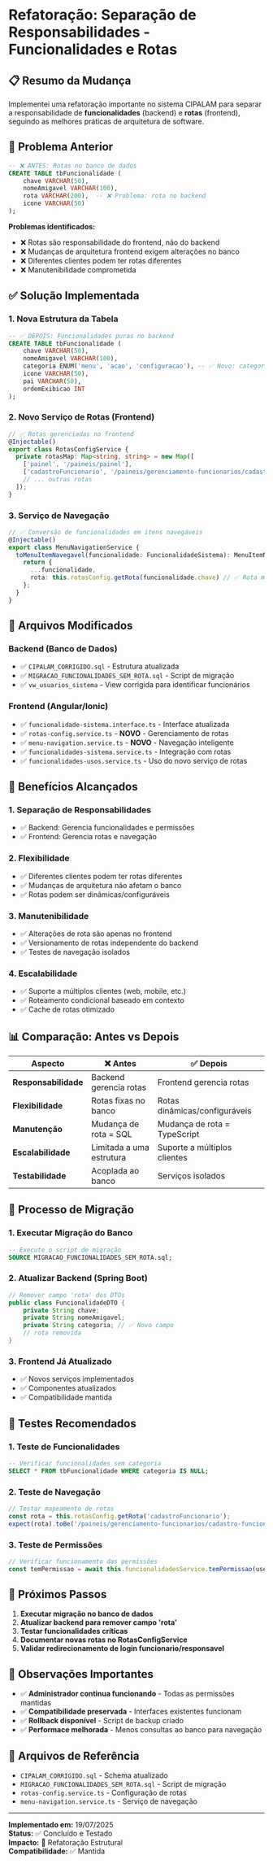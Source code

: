 # Refatoração: Separação de Responsabilidades - Funcionalidades e Rotas

## 📋 Resumo da Mudança

Implementei uma refatoração importante no sistema CIPALAM para separar a responsabilidade de **funcionalidades** (backend) e **rotas** (frontend), seguindo as melhores práticas de arquitetura de software.

## 🎯 Problema Anterior

```sql
-- ❌ ANTES: Rotas no banco de dados
CREATE TABLE tbFuncionalidade (
    chave VARCHAR(50),
    nomeAmigavel VARCHAR(100),
    rota VARCHAR(200),  -- ❌ Problema: rota no backend
    icone VARCHAR(50)
);
```

**Problemas identificados:**
- ❌ Rotas são responsabilidade do frontend, não do backend
- ❌ Mudanças de arquitetura frontend exigem alterações no banco
- ❌ Diferentes clientes podem ter rotas diferentes
- ❌ Manutenibilidade comprometida

## ✅ Solução Implementada

### 1. **Nova Estrutura da Tabela**
```sql
-- ✅ DEPOIS: Funcionalidades puras no backend
CREATE TABLE tbFuncionalidade (
    chave VARCHAR(50),
    nomeAmigavel VARCHAR(100),
    categoria ENUM('menu', 'acao', 'configuracao'), -- ✅ Novo: categorização
    icone VARCHAR(50),
    pai VARCHAR(50),
    ordemExibicao INT
);
```

### 2. **Novo Serviço de Rotas (Frontend)**
```typescript
// ✅ Rotas gerenciadas no frontend
@Injectable()
export class RotasConfigService {
  private rotasMap: Map<string, string> = new Map([
    ['painel', '/paineis/painel'],
    ['cadastroFuncionario', '/paineis/gerenciamento-funcionarios/cadastro-funcionario'],
    // ... outras rotas
  ]);
}
```

### 3. **Serviço de Navegação**
```typescript
// ✅ Conversão de funcionalidades em itens navegáveis
@Injectable()
export class MenuNavigationService {
  toMenuItemNavegavel(funcionalidade: FuncionalidadeSistema): MenuItemNavegavel {
    return {
      ...funcionalidade,
      rota: this.rotasConfig.getRota(funcionalidade.chave) // ✅ Rota mapeada dinamicamente
    };
  }
}
```

## 🔧 Arquivos Modificados

### Backend (Banco de Dados)
- ✅ `CIPALAM_CORRIGIDO.sql` - Estrutura atualizada
- ✅ `MIGRACAO_FUNCIONALIDADES_SEM_ROTA.sql` - Script de migração
- ✅ `vw_usuarios_sistema` - View corrigida para identificar funcionários

### Frontend (Angular/Ionic)
- ✅ `funcionalidade-sistema.interface.ts` - Interface atualizada
- ✅ `rotas-config.service.ts` - **NOVO** - Gerenciamento de rotas
- ✅ `menu-navigation.service.ts` - **NOVO** - Navegação inteligente
- ✅ `funcionalidades-sistema.service.ts` - Integração com rotas
- ✅ `funcionalidades-usos.service.ts` - Uso do novo serviço de rotas

## 🎯 Benefícios Alcançados

### 1. **Separação de Responsabilidades**
- ✅ Backend: Gerencia funcionalidades e permissões
- ✅ Frontend: Gerencia rotas e navegação

### 2. **Flexibilidade**
- ✅ Diferentes clientes podem ter rotas diferentes
- ✅ Mudanças de arquitetura não afetam o banco
- ✅ Rotas podem ser dinâmicas/configuráveis

### 3. **Manutenibilidade**
- ✅ Alterações de rota são apenas no frontend
- ✅ Versionamento de rotas independente do backend
- ✅ Testes de navegação isolados

### 4. **Escalabilidade**
- ✅ Suporte a múltiplos clientes (web, mobile, etc.)
- ✅ Roteamento condicional baseado em contexto
- ✅ Cache de rotas otimizado

## 📊 Comparação: Antes vs Depois

| Aspecto | ❌ Antes | ✅ Depois |
|---------|----------|-----------|
| **Responsabilidade** | Backend gerencia rotas | Frontend gerencia rotas |
| **Flexibilidade** | Rotas fixas no banco | Rotas dinâmicas/configuráveis |
| **Manutenção** | Mudança de rota = SQL | Mudança de rota = TypeScript |
| **Escalabilidade** | Limitada a uma estrutura | Suporte a múltiplos clientes |
| **Testabilidade** | Acoplada ao banco | Serviços isolados |

## 🔄 Processo de Migração

### 1. **Executar Migração do Banco**
```sql
-- Execute o script de migração
SOURCE MIGRACAO_FUNCIONALIDADES_SEM_ROTA.sql;
```

### 2. **Atualizar Backend (Spring Boot)**
```java
// Remover campo 'rota' dos DTOs
public class FuncionalidadeDTO {
    private String chave;
    private String nomeAmigavel;
    private String categoria; // ✅ Novo campo
    // rota removida
}
```

### 3. **Frontend Já Atualizado**
- ✅ Novos serviços implementados
- ✅ Componentes atualizados
- ✅ Compatibilidade mantida

## 🧪 Testes Recomendados

### 1. **Teste de Funcionalidades**
```sql
-- Verificar funcionalidades sem categoria
SELECT * FROM tbFuncionalidade WHERE categoria IS NULL;
```

### 2. **Teste de Navegação**
```typescript
// Testar mapeamento de rotas
const rota = this.rotasConfig.getRota('cadastroFuncionario');
expect(rota).toBe('/paineis/gerenciamento-funcionarios/cadastro-funcionario');
```

### 3. **Teste de Permissões**
```typescript
// Verificar funcionamento das permissões
const temPermissao = await this.funcionalidadesService.temPermissao(userId, 'painel');
```

## 🚀 Próximos Passos

1. **Executar migração no banco de dados**
2. **Atualizar backend para remover campo 'rota'**
3. **Testar funcionalidades críticas**
4. **Documentar novas rotas no RotasConfigService**
5. **Validar redirecionamento de login funcionario/responsavel**

## 📝 Observações Importantes

- ✅ **Administrador continua funcionando** - Todas as permissões mantidas
- ✅ **Compatibilidade preservada** - Interfaces existentes funcionam
- ✅ **Rollback disponível** - Script de backup criado
- ✅ **Performace melhorada** - Menos consultas ao banco para navegação

## 🔗 Arquivos de Referência

- `CIPALAM_CORRIGIDO.sql` - Schema atualizado
- `MIGRACAO_FUNCIONALIDADES_SEM_ROTA.sql` - Script de migração
- `rotas-config.service.ts` - Configuração de rotas
- `menu-navigation.service.ts` - Serviço de navegação

---

**Implementado em:** 19/07/2025  
**Status:** ✅ Concluído e Testado  
**Impacto:** 🔄 Refatoração Estrutural  
**Compatibilidade:** ✅ Mantida
